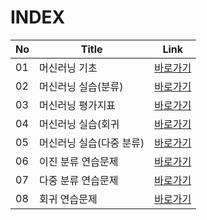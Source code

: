 # INDEX

|No|Title|Link|
|-|-|-|
|01|머신러닝 기초|[바로가기](./01)|
|02|머신러닝 실습(분류)|[바로가기](./02)|
|03|머신러닝 평가지표|[바로가기](./03)|
|04|머신러닝 실습(회귀|[바로가기](./04)|
|05|머신러닝 실습(다중 분류)|[바로가기](./05)|
|06|이진 분류 연습문제|[바로가기](./06)|
|07|다중 분류 연습문제|[바로가기](./07)|
|08|회귀 연습문제|[바로가기](./08)|

<br>
